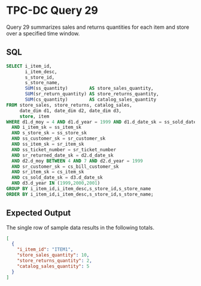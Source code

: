 # TPC-DC Query 29

Query 29 summarizes sales and returns quantities for each item and store over a
specified time window.

## SQL
```sql
SELECT i_item_id,
       i_item_desc,
       s_store_id,
       s_store_name,
       SUM(ss_quantity)        AS store_sales_quantity,
       SUM(sr_return_quantity) AS store_returns_quantity,
       SUM(cs_quantity)        AS catalog_sales_quantity
FROM store_sales, store_returns, catalog_sales,
     date_dim d1, date_dim d2, date_dim d3,
     store, item
WHERE d1.d_moy = 4 AND d1.d_year = 1999 AND d1.d_date_sk = ss_sold_date_sk
  AND i_item_sk = ss_item_sk
  AND s_store_sk = ss_store_sk
  AND ss_customer_sk = sr_customer_sk
  AND ss_item_sk = sr_item_sk
  AND ss_ticket_number = sr_ticket_number
  AND sr_returned_date_sk = d2.d_date_sk
  AND d2.d_moy BETWEEN 4 AND 7 AND d2.d_year = 1999
  AND sr_customer_sk = cs_bill_customer_sk
  AND sr_item_sk = cs_item_sk
  AND cs_sold_date_sk = d3.d_date_sk
  AND d3.d_year IN (1999,2000,2001)
GROUP BY i_item_id,i_item_desc,s_store_id,s_store_name
ORDER BY i_item_id,i_item_desc,s_store_id,s_store_name;
```

## Expected Output
The single row of sample data results in the following totals.
```json
[
  {
    "i_item_id": "ITEM1",
    "store_sales_quantity": 10,
    "store_returns_quantity": 2,
    "catalog_sales_quantity": 5
  }
]
```
